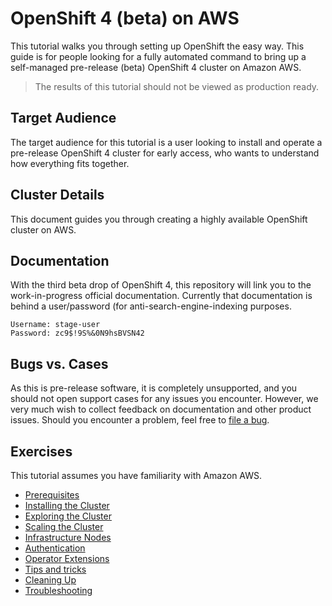 # OpenShift 4 (beta) on AWS
This tutorial walks you through setting up OpenShift the easy way. This guide
is for people looking for a fully automated command to bring up a
self-managed pre-release (beta) OpenShift 4 cluster on Amazon AWS.

> The results of this tutorial should not be viewed as production ready.

## Target Audience

The target audience for this tutorial is a user looking to install and
operate a pre-release OpenShift 4 cluster for early access, who wants to
understand how everything fits together.

## Cluster Details

This document guides you through creating a highly available OpenShift
cluster on AWS.

## Documentation
With the third beta drop of OpenShift 4, this repository will link you to the work-in-progress official documentation. Currently that documentation is behind a user/password (for anti-search-engine-indexing purposes.

```
Username: stage-user
Password: zc9$!9S%&0N9hsBVSN42
```

## Bugs vs. Cases
As this is pre-release software, it is completely unsupported, and you should
not open support cases for any issues you encounter. However, we very much
wish to collect feedback on documentation and other product issues. Should
you encounter a problem, feel free to [file a
bug](https://bugzilla.redhat.com/enter_bug.cgi?product=OpenShift%20Container%20Platform).

## Exercises

This tutorial assumes you have familiarity with Amazon AWS.

* [Prerequisites](docs/01-prerequisites.md)
* [Installing the Cluster](docs/02-install.md)
* [Exploring the Cluster](docs/03-explore.md)
* [Scaling the Cluster](docs/04-scaling-cluster.md)
* [Infrastructure Nodes](docs/05-infrastructure-nodes.md)
* [Authentication](docs/06-authentication.md)
* [Operator Extensions](docs/07-extensions.md)
* [Tips and tricks](docs/97-tips-and-tricks.md)
* [Cleaning Up](docs/98-cleanup.md)
* [Troubleshooting](docs/99-troubleshooting.md)

